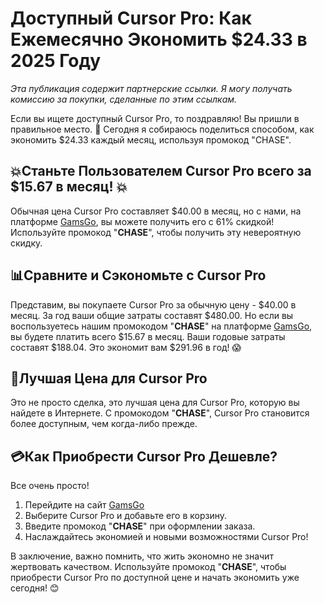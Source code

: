 # Доступный Cursor Pro: Как Ежемесячно Экономить $24.33 в 2025 Году

_*Эта публикация содержит партнерские ссылки. Я могу получать комиссию за покупки, сделанные по этим ссылкам.*_

Если вы ищете доступный Cursor Pro, то поздравляю! Вы пришли в правильное место. 🎉 Сегодня я собираюсь поделиться способом, как экономить $24.33 каждый месяц, используя промокод "CHASE". 

## 💥Станьте Пользователем Cursor Pro всего за $15.67 в месяц! 💥

Обычная цена Cursor Pro составляет $40.00 в месяц, но с нами, на платформе [GamsGo](https://www.gamsgo.com/partner/ykeX7B), вы можете получить его с 61% скидкой! Используйте промокод "**CHASE**", чтобы получить эту невероятную скидку. 

## 📊Сравните и Сэкономьте с Cursor Pro

Представим, вы покупаете Cursor Pro за обычную цену - $40.00 в месяц. За год ваши общие затраты составят $480.00. Но если вы воспользуетесь нашим промокодом "**CHASE**" на платформе [GamsGo](https://www.gamsgo.com/partner/ykeX7B), вы будете платить всего $15.67 в месяц. Ваши годовые затраты составят $188.04. Это экономит вам $291.96 в год! 😱

## 🎁Лучшая Цена для Cursor Pro

Это не просто сделка, это лучшая цена для Cursor Pro, которую вы найдете в Интернете. С промокодом "**CHASE**", Cursor Pro становится более доступным, чем когда-либо прежде. 

## 💳Как Приобрести Cursor Pro Дешевле?

Все очень просто! 
1. Перейдите на сайт [GamsGo](https://www.gamsgo.com/partner/ykeX7B)
2. Выберите Cursor Pro и добавьте его в корзину.
3. Введите промокод "**CHASE**" при оформлении заказа.
4. Наслаждайтесь экономией и новыми возможностями Cursor Pro!

В заключение, важно помнить, что жить экономно не значит жертвовать качеством. Используйте промокод "**CHASE**", чтобы приобрести Cursor Pro по доступной цене и начать экономить уже сегодня! 😊